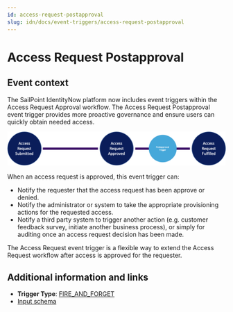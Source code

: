 ```yaml
---
id: access-request-postapproval
slug: idn/docs/event-triggers/access-request-postapproval
---
```


# Access Request Postapproval

## Event context

The SailPoint IdentityNow platform now includes event triggers within the Access Request Approval workflow. The Access Request Postapproval event trigger provides more proactive governance and ensure users can quickly obtain needed access.

![Flow](./img/access-request-postapproval-path.png)

 When an access request is approved, this event trigger can:

- Notify the requester that the access request has been approve or denied.
- Notify the administrator or system to take the appropriate provisioning actions for the requested access.
- Notify a third party system to trigger another action (e.g. customer feedback survey, initiate another business process), or simply for auditing once an access request decision has been made.

The Access Request event trigger is a flexible way to extend the Access Request workflow after access is approved for the requester.

## Additional information and links

- **Trigger Type**: [FIRE_AND_FORGET](../event-triggers-trigger-types.md#fire-and-forget)
- [Input schema](https://developer.sailpoint.com/apis/beta/#section/Access-Request-Post-Approval-Event-Trigger-Input)